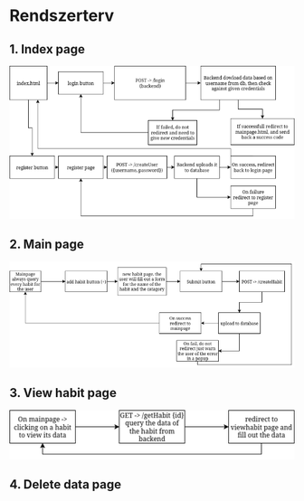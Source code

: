 # Rendszerterv

## 1. Index page
![Alt text](index_flowchart.png "Habit Tracker page layout.")

## 2. Main page
![Alt text](mainpage_flowchart.png "Habit Tracker page layout.")

## 3. View habit page
![Alt text](viewhabit_flowchart.png "Habit Tracker page layout.")

## 4. Delete data page

